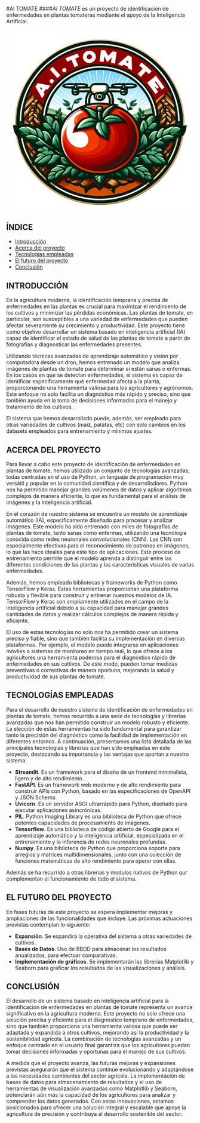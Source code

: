 #AI TOMATE
####*AI TOMATE* es un proyecto de identificación de enfermedades en plantas tomateras mediante el apoyo de la Inteligencia Artificial.


<img src="tomate.png" alt="Tomate">



## ÍNDICE
- [Introducción](#introducción)
- [Acerca del proyecto](#acerca-del-proyecto)
- [Tecnologías empleadas](#tecnologías-empleadas)
- [El futuro del proyecto](#el-futuro-del-proyecto)
- [Conclusión](#conclusión)

## INTRODUCCIÓN

En la agricultura moderna, la identificación temprana y precisa de enfermedades en las plantas es crucial para maximizar el rendimiento de los cultivos y minimizar las pérdidas económicas. Las plantas de tomate, en particular, son susceptibles a una variedad de enfermedades que pueden afectar severamente su crecimiento y productividad. Este proyecto tiene como objetivo desarrollar un sistema basado en inteligencia artificial (IA) capaz de identificar el estado de salud de las plantas de tomate a partir de fotografías y diagnosticar las enfermedades presentes.

Utilizando técnicas avanzadas de aprendizaje automático y visión por computadora desde un dron, hemos entrenado un modelo que analiza imágenes de plantas de tomate para determinar si están sanas o enfermas. En los casos en que se detectan enfermedades, el sistema es capaz de identificar específicamente qué enfermedad afecta a la planta, proporcionando una herramienta valiosa para los agricultores y agrónomos. Este enfoque no solo facilita un diagnóstico más rápido y preciso, sino que también ayuda en la toma de decisiones informadas para el manejo y tratamiento de los cultivos.

El sistema que hemos desarrollado puede, además, ser empleado para otras variedades de cultivos (maiz, patatas, etc) con solo cambios en los datasets empleados para entrenamiento y mínimos ajustes.

## ACERCA DEL PROYECTO
Para llevar a cabo este proyecto de identificación de enfermedades en plantas de tomate, hemos utilizado un conjunto de tecnologías avanzadas, todas centradas en el uso de Python, un lenguaje de programación muy versátil y popular en la comunidad científica y de desarrolladores. Python nos ha permitido manejar grandes volúmenes de datos y aplicar algoritmos complejos de manera eficiente, lo que es fundamental para el análisis de imágenes y la inteligencia artificial.

En el corazón de nuestro sistema se encuentra un modelo de aprendizaje automático (IA), específicamente diseñado para procesar y analizar imágenes. Este modelo ha sido entrenado con miles de fotografías de plantas de tomate, tanto sanas como enfermas, utilizando una tecnología conocida como redes neuronales convolucionales (CNN). Las CNN son especialmente efectivas para el reconocimiento de patrones en imágenes, lo que las hace ideales para este tipo de aplicaciones. Este proceso de entrenamiento permite que el modelo aprenda a distinguir entre las diferentes condiciones de las plantas y las características visuales de varias enfermedades.

Además, hemos empleado bibliotecas y frameworks de Python como TensorFlow y Keras. Estas herramientas proporcionan una plataforma robusta y flexible para construir y entrenar nuestros modelos de IA. TensorFlow y Keras son ampliamente utilizados en el campo de la inteligencia artificial debido a su capacidad para manejar grandes cantidades de datos y realizar cálculos complejos de manera rápida y eficiente.

El uso de estas tecnologías no solo nos ha permitido crear un sistema preciso y fiable, sino que también facilita su implementación en diversas plataformas. Por ejemplo, el modelo puede integrarse en aplicaciones móviles o sistemas de monitoreo en tiempo real, lo que ofrece a los agricultores una herramienta poderosa para el diagnóstico rápido de enfermedades en sus cultivos. De este modo, pueden tomar medidas preventivas o correctivas de manera oportuna, mejorando la salud y productividad de sus plantas de tomate.

## TECNOLOGÍAS EMPLEADAS
Para el desarrollo de nuestro sistema de identificación de enfermedades en plantas de tomate, hemos recurrido a una serie de tecnologías y librerías avanzadas que nos han permitido construir un modelo robusto y eficiente. La elección de estas herramientas ha sido fundamental para garantizar tanto la precisión del diagnóstico como la facilidad de implementación en diferentes entornos. A continuación, presentamos una lista detallada de las principales tecnologías y librerías que han sido empleadas en este proyecto, destacando su importancia y las ventajas que aportan a nuestro sistema.

- **Streamlit**. Es un framework para el diseño de un frontend minimalista, ligero y de alto rendimiento.
- **FastAPI**. Es un framework web moderno y de alto rendimiento para construir APIs con Python, basado en las especificaciones de OpenAPI y JSON Schema.
- **Uvicorn**. Es un servidor ASGI ultrarrápido para Python, diseñado para ejecutar aplicaciones asincrónicas.
- **PIL**. Python Imaging Library es una biblioteca de Python que ofrece potentes capacidades de procesamiento de imágenes.
- **Tensorflow**. Es una biblioteca de código abierto de Google para el aprendizaje automático y la inteligencia artificial, especializada en el entrenamiento y la inferencia de redes neuronales profundas.
- **Numpy**. Es una biblioteca de Python que proporciona soporte para arreglos y matrices multidimensionales, junto con una colección de funciones matemáticas de alto rendimiento para operar con ellas.

Además se ha recurrido a otras librerías y modulos nativos de Python qur complementan el funcionamiento de todo el sistema.

## EL FUTURO DEL PROYECTO
En fases futuras de este proyecto se espera implementar mejoras y ampliaciones de las funcionalidades que incluye. Las próximas actuaciones previstas contemplan lo siguiente:
- **Expansión**. Se expandirá la operativa del sistema a otras variedades de cultivos.
- **Bases de Datos**. Uso de BBDD para almacenar los resultados anualizados, para efectuar comparativas.
- **Implementación de gráficos**. Se implementarán las librerías Matplotlib y Seaborn para graficar los resultados de las visualizaciones y análisis.

## CONCLUSIÓN
El desarrollo de un sistema basado en inteligencia artificial para la identificación de enfermedades en plantas de tomate representa un avance significativo en la agricultura moderna. Este proyecto no solo ofrece una solución precisa y eficiente para el diagnóstico temprano de enfermedades, sino que también proporciona una herramienta valiosa que puede ser adaptada y expandida a otros cultivos, mejorando así la productividad y la sostenibilidad agrícola. La combinación de tecnologías avanzadas y un enfoque centrado en el usuario final garantiza que los agricultores puedan tomar decisiones informadas y oportunas para el manejo de sus cultivos.

A medida que el proyecto avanza, las futuras mejoras y expansiones previstas asegurarán que el sistema continúe evolucionando y adaptándose a las necesidades cambiantes del sector agrícola. La implementación de bases de datos para almacenamiento de resultados y el uso de herramientas de visualización avanzadas como Matplotlib y Seaborn, potenciarán aún más la capacidad de los agricultores para analizar y comprender los datos generados. Con estas innovaciones, estamos posicionados para ofrecer una solución integral y escalable que apoye la agricultura de precisión y contribuya al desarrollo sostenible del sector.
